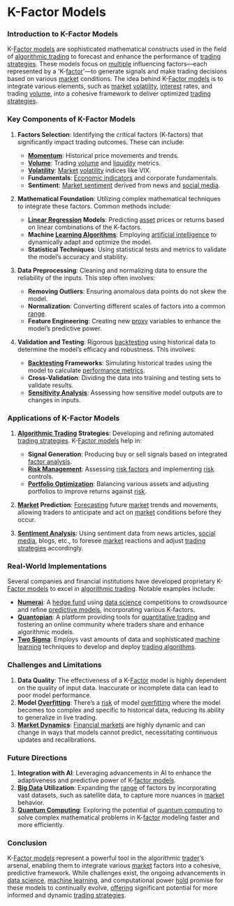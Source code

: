 # K-Factor Models

### Introduction to K-Factor Models

K-[Factor models](../f/factor_models.md) are sophisticated mathematical constructs used in the field of [algorithmic trading](../a/algorithmic_trading.md) to forecast and enhance the performance of [trading strategies](../t/trading_strategies.md). These models focus on [multiple](../m/multiple.md) influencing factors—each represented by a 'K-[factor](../f/factor.md)'—to generate signals and make trading decisions based on various [market](../m/market.md) conditions. The idea behind K-[Factor models](../f/factor_models.md) is to integrate various elements, such as [market](../m/market.md) [volatility](../v/volatility.md), [interest](../i/interest.md) rates, and trading [volume](../v/volume.md), into a cohesive framework to deliver optimized [trading strategies](../t/trading_strategies.md).

### Key Components of K-Factor Models

1. **Factors Selection**: Identifying the critical factors (K-factors) that significantly impact trading outcomes. These can include:
   - **[Momentum](../m/momentum.md)**: Historical price movements and trends.
   - **[Volume](../v/volume.md)**: Trading [volume](../v/volume.md) and [liquidity](../l/liquidity.md) metrics.
   - **[Volatility](../v/volatility.md)**: [Market](../m/market.md) [volatility](../v/volatility.md) indices like VIX.
   - **Fundamentals**: [Economic indicators](../e/economic_indicators.md) and corporate fundamentals.
   - **Sentiment**: [Market sentiment](../m/market_sentiment.md) derived from news and [social media](../s/social_media.md).

2. **Mathematical Foundation**: Utilizing complex mathematical techniques to integrate these factors. Common methods include:
   - **[Linear Regression](../l/linear_regression.md) Models**: Predicting [asset](../a/asset.md) prices or returns based on linear combinations of the K-factors.
   - **Machine [Learning Algorithms](../l/learning_algorithms_in_trading.md)**: Employing [artificial intelligence](../a/artificial_intelligence_in_trading.md) to dynamically adapt and optimize the model.
   - **Statistical Techniques**: Using statistical tests and metrics to validate the model’s accuracy and stability.

3. **Data Preprocessing**: Cleaning and normalizing data to ensure the reliability of the inputs. This step often involves:
   - **Removing Outliers**: Ensuring anomalous data points do not skew the model.
   - **Normalization**: Converting different scales of factors into a common [range](../r/range.md).
   - **Feature Engineering**: Creating new [proxy](../p/proxy.md) variables to enhance the model’s predictive power.

4. **Validation and Testing**: Rigorous [backtesting](../b/backtesting.md) using historical data to determine the model’s efficacy and robustness. This involves:
   - **[Backtesting](../b/backtesting.md) Frameworks**: Simulating historical trades using the model to calculate [performance metrics](../p/performance_metrics.md).
   - **Cross-Validation**: Dividing the data into training and testing sets to validate results.
   - **[Sensitivity Analysis](../s/sensitivity_analysis.md)**: Assessing how sensitive model outputs are to changes in inputs.

### Applications of K-Factor Models

1. **[Algorithmic Trading](../a/algorithmic_trading.md) Strategies**: Developing and refining automated [trading strategies](../t/trading_strategies.md). K-[Factor models](../f/factor_models.md) help in:
   - **Signal Generation**: Producing buy or sell signals based on integrated [factor analysis](../f/factor_analysis.md).
   - **[Risk Management](../r/risk_management.md)**: Assessing [risk factors](../r/risk_factors_in_trading.md) and implementing [risk](../r/risk.md) controls.
   - **[Portfolio Optimization](../p/portfolio_optimization.md)**: Balancing various assets and adjusting portfolios to improve returns against [risk](../r/risk.md).

2. **[Market](../m/market.md) Prediction**: [Forecasting](../f/forecasting.md) future [market](../m/market.md) trends and movements, allowing traders to anticipate and act on [market](../m/market.md) conditions before they occur.

3. **[Sentiment Analysis](../s/sentiment_analysis.md)**: Using sentiment data from news articles, [social media](../s/social_media.md), blogs, etc., to foresee [market](../m/market.md) reactions and adjust [trading strategies](../t/trading_strategies.md) accordingly.

### Real-World Implementations

Several companies and financial institutions have developed proprietary K-[Factor models](../f/factor_models.md) to excel in [algorithmic trading](../a/algorithmic_trading.md). Notable examples include:

- **[Numerai](https://numer.ai/)**: A [hedge fund](../h/hedge_fund.md) using [data science](../d/data_science_in_trading.md) competitions to crowdsource and refine [predictive models](../p/predictive_models_in_trading.md), incorporating various K-factors.
- **[Quantopian](https://www.quantopian.com/)**: A platform providing tools for [quantitative trading](../q/quantitative_trading.md) and fostering an online community where traders share and enhance algorithmic models.
- **[Two Sigma](https://www.twosigma.com/)**: Employs vast amounts of data and sophisticated [machine learning](../m/machine_learning.md) techniques to develop and deploy [trading algorithms](../t/trading_algorithms.md).

### Challenges and Limitations

1. **Data Quality**: The effectiveness of a K-[Factor](../f/factor.md) model is highly dependent on the quality of input data. Inaccurate or incomplete data can lead to poor model performance.
2. **Model [Overfitting](../o/overfitting.md)**: There’s a [risk](../r/risk.md) of model [overfitting](../o/overfitting.md) where the model becomes too complex and specific to historical data, reducing its ability to generalize in live trading.
3. **[Market Dynamics](../m/market_dynamics.md)**: [Financial markets](../f/financial_market.md) are highly dynamic and can change in ways that models cannot predict, necessitating continuous updates and recalibrations.

### Future Directions

1. **Integration with AI**: Leveraging advancements in AI to enhance the adaptiveness and predictive power of K-[factor models](../f/factor_models.md).
2. **[Big Data](../b/big_data_in_trading.md) Utilization**: Expanding the [range](../r/range.md) of factors by incorporating vast datasets, such as satellite data, to capture more nuances in [market](../m/market.md) behavior.
3. **[Quantum Computing](../q/quantum_computing_in_trading.md)**: Exploring the potential of [quantum computing](../q/quantum_computing_in_trading.md) to solve complex mathematical problems in K-[factor](../f/factor.md) modeling faster and more efficiently.

### Conclusion

K-[Factor models](../f/factor_models.md) represent a powerful tool in the algorithmic [trader](../t/trader.md)’s arsenal, enabling them to integrate various [market](../m/market.md) factors into a cohesive, predictive framework. While challenges exist, the ongoing advancements in [data science](../d/data_science_in_trading.md), [machine learning](../m/machine_learning.md), and computational power [hold](../h/hold.md) promise for these models to continually evolve, [offering](../o/offering.md) significant potential for more informed and dynamic [trading strategies](../t/trading_strategies.md).
